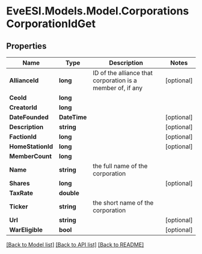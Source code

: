 # EveESI.Models.Model.CorporationsCorporationIdGet

## Properties

Name | Type | Description | Notes
------------ | ------------- | ------------- | -------------
**AllianceId** | **long** | ID of the alliance that corporation is a member of, if any | [optional] 
**CeoId** | **long** |  | 
**CreatorId** | **long** |  | 
**DateFounded** | **DateTime** |  | [optional] 
**Description** | **string** |  | [optional] 
**FactionId** | **long** |  | [optional] 
**HomeStationId** | **long** |  | [optional] 
**MemberCount** | **long** |  | 
**Name** | **string** | the full name of the corporation | 
**Shares** | **long** |  | [optional] 
**TaxRate** | **double** |  | 
**Ticker** | **string** | the short name of the corporation | 
**Url** | **string** |  | [optional] 
**WarEligible** | **bool** |  | [optional] 

[[Back to Model list]](../README.md#documentation-for-models) [[Back to API list]](../README.md#documentation-for-api-endpoints) [[Back to README]](../README.md)

